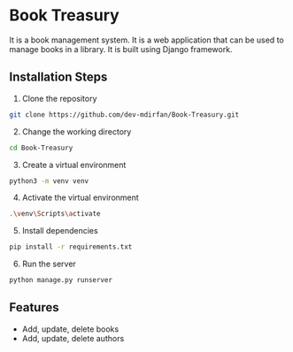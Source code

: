 # Book Treasury

It is a book management system. It is a web application that can be used to manage books in a library. It is built using Django framework.

## Installation Steps

1. Clone the repository

```bash
git clone https://github.com/dev-mdirfan/Book-Treasury.git
```

2. Change the working directory

```bash
cd Book-Treasury
```

3. Create a virtual environment

```bash
python3 -m venv venv
```

4. Activate the virtual environment

```bash
.\venv\Scripts\activate
```

5. Install dependencies

```bash
pip install -r requirements.txt
```

6. Run the server

```bash
python manage.py runserver
```

## Features

- Add, update, delete books
- Add, update, delete authors



